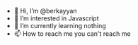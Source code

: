 - 👋 Hi, I’m @berkayyan
- 👀 I’m interested in Javascript  
- 🌱 I’m currently learning nothing  
- 📫 How to reach me you can't reach me
